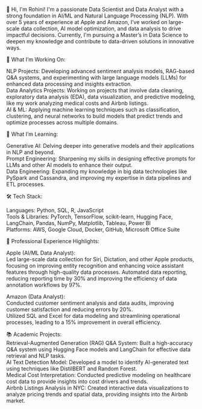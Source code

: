 👋 Hi, I'm Rohini!
I'm a passionate Data Scientist and Data Analyst with a strong foundation in AI/ML and Natural Language Processing (NLP). With over 5 years of experience at Apple and Amazon, I’ve worked on large-scale data collection, AI model optimization, and data analysis to drive impactful decisions. Currently, I'm pursuing a Master’s in Data Science to deepen my knowledge and contribute to data-driven solutions in innovative ways.  

🚀 What I’m Working On:

NLP Projects: Developing advanced sentiment analysis models, RAG-based Q&A systems, and experimenting with large language models (LLMs) for enhanced data processing and insights extraction.  
Data Analytics Projects: Working on projects that involve data cleaning, exploratory data analysis (EDA), data visualization, and predictive modeling, like my work analyzing medical costs and Airbnb listings.  
AI & ML: Applying machine learning techniques such as classification, clustering, and neural networks to build models that predict trends and optimize processes across multiple domains.  

🌱 What I’m Learning:  

Generative AI: Delving deeper into generative models and their applications in NLP and beyond.  
Prompt Engineering: Sharpening my skills in designing effective prompts for LLMs and other AI models to enhance their output.  
Data Engineering: Expanding my knowledge in big data technologies like PySpark and Cassandra, and improving my expertise in data pipelines and ETL processes.  

🛠️ Tech Stack:  

Languages: Python, SQL, R, JavaScript  
Tools & Libraries: PyTorch, TensorFlow, scikit-learn, Hugging Face, LangChain, Pandas, NumPy, Matplotlib, Tableau, Power BI  
Platforms: AWS, Google Cloud, Docker, GitHub, Microsoft Office Suite  

🌟 Professional Experience Highlights:  

Apple (AI/ML Data Analyst):  
Led large-scale data collection for Siri, Dictation, and other Apple products, focusing on improving entity recognition and enhancing voice assistant features through high-quality data processes.
Automated data reporting, reducing reporting time by 30% and improving the efficiency of data annotation workflows by 97%.  

Amazon (Data Analyst):  
Conducted customer sentiment analysis and data audits, improving customer satisfaction and reducing errors by 20%.  
Utilized SQL and Excel for data modeling and streamlining operational processes, leading to a 15% improvement in overall efficiency.  

📚 Academic Projects:  
Retrieval-Augmented Generation (RAG) Q&A System: Built a high-accuracy Q&A system using Hugging Face models and LangChain for effective data retrieval and NLP tasks.  
AI Text Detection Model: Developed a model to identify AI-generated text using techniques like DistilBERT and Random Forest.  
Medical Cost Interpretation: Conducted predictive modeling on healthcare cost data to provide insights into cost drivers and trends.  
Airbnb Listings Analysis in NYC: Created interactive data visualizations to analyze pricing trends and spatial data, providing insights into the Airbnb market.  



<!---
ro468/ro468 is a ✨ special ✨ repository because its `README.md` (this file) appears on your GitHub profile.
You can click the Preview link to take a look at your changes.
--->
